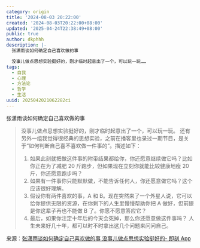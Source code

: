 ```yaml
---
category: origin
title: '2024-08-03 20:22:00'
created: '2024-08-03T20:22:00+08:00'
updated: '2025-04-24T22:38:49+08:00'
public: true
author: dkphhh
description: |-
  张潇雨谈如何确定自己喜欢做的事

  没事儿做点思想实验挺好的，刚才临时起意出了一个，可以玩一玩……
tags:
  - 自我
  - 心理
  - 方法论
  - 哲学
  - 生活
uuid: 2025042021062282ci
---
```


张潇雨谈如何确定自己喜欢做的事

> 没事儿做点思想实验挺好的，刚才临时起意出了一个，可以玩一玩。
> 还有另外一组我觉得很经典的思想实验，之前在播客里也录过一期节目，是关于“如何判断自己喜不喜欢做一件事的”。描述如下：
>
> 1.  如果此刻就把做这件事的附带结果都给你，你还愿意继续做它吗？比如你正在为了减肥 20 斤跑步，但如果现在立刻你就能比较健康地瘦 20 斤，你还愿意跑步吗？
> 2.  如果有一件事你只能默默做，不能告诉任何人，你还愿意做它吗？这个应该很好理解。
> 3.  假设你有两件喜欢的事，A 和 B。现在突然来了一个外星人说，它可以给你提供无限的资源，在你剩下的人生里慢慢帮助你把 A 做好，但前提是你这辈子再也不能做 B 了。你愿不愿意答应它？
> 4.  最后，如果你注定十年后的今天会死掉，那么你还愿意做这件事吗？
>     人生未来好几十年，都可以时不时拿出这几个问题来问问自己。

来源：[张潇雨谈如何确定自己喜欢做的事 没事儿做点思想实验挺好的- 即刻 App](https://m.okjike.com/originalPosts/63fcac799b6b80ed424c14b4?s=eyJ1IjoiNTczZGQ0NTAzZmY3ZWIxMTAwMGFhY2E4IiwiZCI6MX0%3D)
